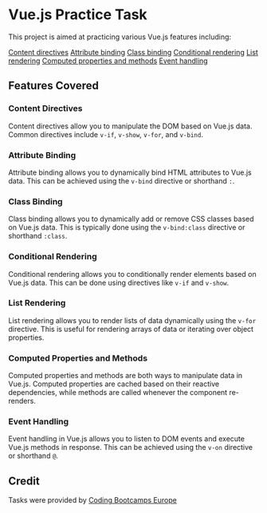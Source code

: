 # Vue.js Practice Task

This project is aimed at practicing various Vue.js features including:

<span style="color: #fff7d3;">[Content directives](02-content-directives)</span>
<span style="color: #fff7d3;">[Attribute binding](03-attribute-binding)</span>
<span style="color: #fff7d3;">[Class binding](04-class-bindings)</span>
<span style="color: #fff7d3;">[Conditional rendering](05-conditional-rendering)</span>
<span style="color: #fff7d3;">[List rendering](06-list-rendering)</span>
<span style="color: #fff7d3;">[Computed properties and methods](07-computed-and-methods)</span>
<span style="color: #fff7d3;">[Event handling](08-event-handling)</span>

## Features Covered

### Content Directives

Content directives allow you to manipulate the DOM based on Vue.js data. Common directives include `v-if`, `v-show`, `v-for`, and `v-bind`.

### Attribute Binding

Attribute binding allows you to dynamically bind HTML attributes to Vue.js data. This can be achieved using the `v-bind` directive or shorthand `:`.

### Class Binding

Class binding allows you to dynamically add or remove CSS classes based on Vue.js data. This is typically done using the `v-bind:class` directive or shorthand `:class`.

### Conditional Rendering

Conditional rendering allows you to conditionally render elements based on Vue.js data. This can be done using directives like `v-if` and `v-show`.

### List Rendering

List rendering allows you to render lists of data dynamically using the `v-for` directive. This is useful for rendering arrays of data or iterating over object properties.

### Computed Properties and Methods

Computed properties and methods are both ways to manipulate data in Vue.js. Computed properties are cached based on their reactive dependencies, while methods are called whenever the component re-renders.

### Event Handling

Event handling in Vue.js allows you to listen to DOM events and execute Vue.js methods in response. This can be achieved using the `v-on` directive or shorthand `@`.

## Credit

Tasks were provided by [Coding Bootcamps Europe](https://github.com/coding-bootcamps-eu)
